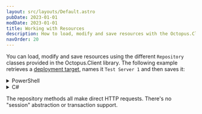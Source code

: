 ```yaml
---
layout: src/layouts/Default.astro
pubDate: 2023-01-01
modDate: 2023-01-01
title: Working with Resources
description: How to load, modify and save resources with the Octopus.Client library.
navOrder: 20
---
```


You can load, modify and save resources using the different `Repository` classes provided in the Octopus.Client library.
The following example retrieves a [deployment target](/docs/infrastructure/deployment-targets), names it `Test Server 1` and then saves it:

<details data-group="octopus-client-using-resources">
<summary>PowerShell</summary>

```powershell
$machine = $repository.Machines.Get("machines-1");
$machine.Name = "Test Server 1";
$repository.Machines.Modify($machine);
```

</details>
<details data-group="octopus-client-using-resources">
<summary>C#</summary>

```csharp
// Sync
var machine = repository.Machines.Get("machines-1");
machine.Name = "Test Server 1";
repository.Machines.Modify(machine);
 
// Async
var machine = await repository.Machines.Get("machines-1");
machine.Name = "Test Server 1";
await repository.Machines.Modify(machine);
```

</details>

The repository methods all make direct HTTP requests. There's no "session" abstraction or transaction support.